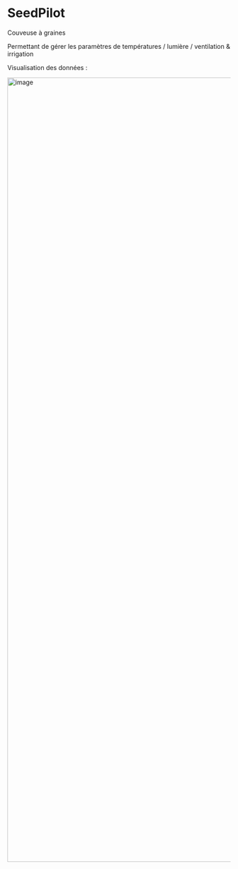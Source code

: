 # SeedPilot
Couveuse à graines

Permettant de gérer les paramètres de températures / lumière / ventilation & irrigation 

Visualisation des données :

<img width="1772" alt="image" src="https://github.com/TamataOcean/SeedPilot/assets/25310798/588fd06c-5ecd-446c-bbe9-b6baaa1bfc58">
